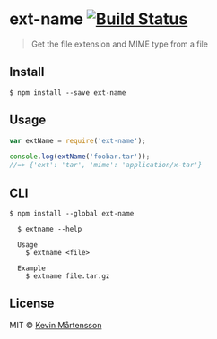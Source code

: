 # ext-name [![Build Status](http://img.shields.io/travis/kevva/ext-name.svg?style=flat)](https://travis-ci.org/kevva/ext-name)

> Get the file extension and MIME type from a file


## Install

```
$ npm install --save ext-name
```


## Usage

```js
var extName = require('ext-name');

console.log(extName('foobar.tar'));
//=> {'ext': 'tar', 'mime': 'application/x-tar'}
```


## CLI

```
$ npm install --global ext-name
```

```
  $ extname --help

  Usage
    $ extname <file>

  Example
    $ extname file.tar.gz
```


## License

MIT © [Kevin Mårtensson](https://github.com/kevva)
